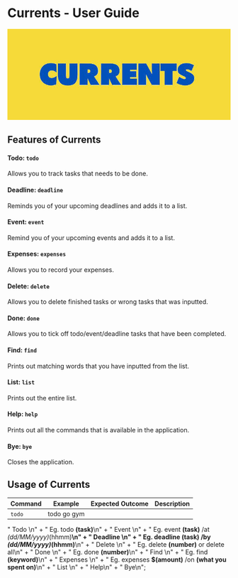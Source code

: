 # Currents - User Guide 

<img src = "https://github.com/caesarpjz/duke/blob/master/docs/images/currents1.jpg">

## Features of Currents

#### Todo: `todo`
Allows you to track tasks that needs to be done. 

#### Deadline: `deadline`
Reminds you of your upcoming deadlines and adds it to a list. 

#### Event: `event`
Remind you of your upcoming events and adds it to a list. 

#### Expenses: `expenses`
Allows you to record your expenses.

#### Delete: `delete`
Allows you to delete finished tasks or wrong tasks that was inputted.

#### Done: `done`
Allows you to tick off todo/event/deadline tasks that have been completed.

#### Find: `find`
Prints out matching words that you have inputted from the list.

#### List: `list`
Prints out the entire list.

#### Help: `help`
Prints out all the commands that is available in the application.

#### Bye: `bye`
Closes the application.

## Usage of Currents


Command | Example | Expected Outcome | Description
---------------|---------------|---------------|---------------
`todo` | todo go gym | 





"    Todo \n" + "        Eg. todo __(task)__\n"
                + "    Event \n" + "        Eg. event __(task)__ /at _(dd/MM/yyyy)_(hhmm)__\n"
                + "    Deadline \n" + "        Eg. deadline __(task)__ /by _(dd/MM/yyyy)_(hhmm)__\n"
                + "    Delete \n" + "        Eg. delete __(number)__ or delete all\n"
                + "    Done \n" + "        Eg. done __(number)__\n"
                + "    Find \n" + "        Eg. find __(keyword)__\n"
                + "    Expenses \n" + "        Eg. expenses __$(amount)__ /on __(what you spent on)__\n"
                + "    List \n" + "    Help\n" + "    Bye\n";